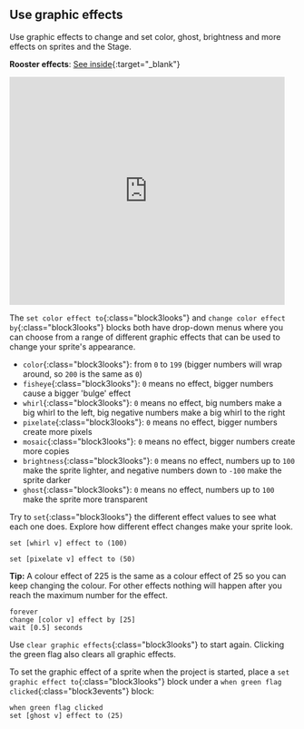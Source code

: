 ## Use graphic effects

Use graphic effects to change and set color, ghost, brightness and more effects on sprites and the Stage.

**Rooster effects**: [See inside](https://scratch.mit.edu/projects/435730522/editor){:target="_blank"}

<div class="scratch-preview">
  <iframe allowtransparency="true" width="485" height="402" src="https://scratch.mit.edu/projects/embed/435730522/?autostart=false" frameborder="0"></iframe>
</div>

The `set color effect to`{:class="block3looks"} and `change color effect by`{:class="block3looks"} blocks both have drop-down menus where you can choose from a range of different graphic effects that can be used to change your sprite's appearance.

+ `color`{:class="block3looks"}: from `0` to `199` (bigger numbers will wrap around, so `200` is the same as `0`)
+ `fisheye`{:class="block3looks"}: `0` means no effect, bigger numbers cause a bigger 'bulge' effect
+ `whirl`{:class="block3looks"}: `0` means no effect, big numbers make a big whirl to the left, big negative numbers make a big whirl to the right
+ `pixelate`{:class="block3looks"}: `0` means no effect, bigger numbers create more pixels
+ `mosaic`{:class="block3looks"}: `0` means no effect, bigger numbers create more copies
+ `brightness`{:class="block3looks"}: `0` means no effect, numbers up to `100` make the sprite lighter, and negative numbers down to `-100` make the sprite darker 
+ `ghost`{:class="block3looks"}: `0` means no effect, numbers up to `100` make the sprite more transparent 

Try to `set`{:class="block3looks"} the different effect values to see what each one does. Explore how different effect changes make your sprite look.

```blocks3
set [whirl v] effect to (100)

set [pixelate v] effect to (50)
```

**Tip:** A colour effect of 225 is the same as a colour effect of 25 so you can keep changing the colour. For other effects nothing will happen after you reach the maximum number for the effect. 

```blocks3
forever
change [color v] effect by [25]
wait [0.5] seconds
```

Use `clear graphic effects`{:class="block3looks"} to start again. Clicking the green flag also clears all graphic effects.

To set the graphic effect of a sprite when the project is started, place a `set graphic effect to`{:class="block3looks"} block under a `when green flag clicked`{:class="block3events"} block:

```blocks3
when green flag clicked
set [ghost v] effect to (25)
```
